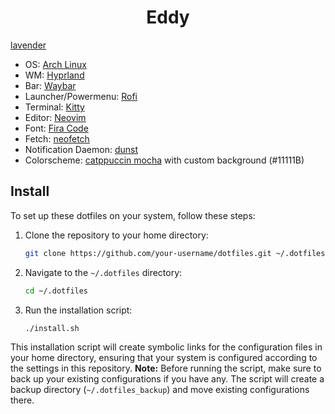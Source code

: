 <h1 align="center">Eddy</h1>

[lavender](https://github.com/Adnan-Malik-26/dotfiles/blob/main/assets/Github.png)

- OS: [Arch Linux](https://archlinux.org/)
- WM: [Hyprland](https://hyprland.org/)
- Bar: [Waybar](https://github.com/Alexays/Waybar)
- Launcher/Powermenu: [Rofi](https://github.com/davatorium/rofi)
- Terminal: [Kitty](https://github.com/alacritty/alacritty)
- Editor: [Neovim](https://neovim.io/)
- Font: [Fira Code](https://github.com/tonsky/FiraCode)
- Fetch: [neofetch](https://github.com/dylanaraps/neofetch)
- Notification Daemon: [dunst](https://github.com/dunst-project/dunst)
- Colorscheme: [catppuccin mocha](https://github.com/catppuccin/catppuccin) with custom background (#11111B)


## Install
To set up these dotfiles on your system, follow these steps:
1. Clone the repository to your home directory:
    ```bash
    git clone https://github.com/your-username/dotfiles.git ~/.dotfiles
    ```
2. Navigate to the `~/.dotfiles` directory:
    ```bash
    cd ~/.dotfiles
    ```
3. Run the installation script:
    ```bash
    ./install.sh
    ```
This installation script will create symbolic links for the configuration files in your home directory, ensuring that your system is configured according to the settings in this repository.
**Note:** Before running the script, make sure to back up your existing configurations if you have any. The script will create a backup directory (`~/.dotfiles_backup`) and move existing configurations there.

